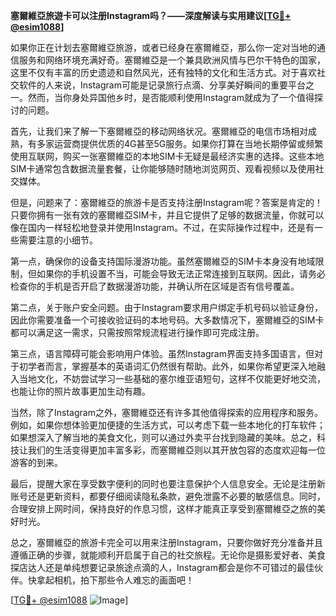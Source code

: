 **塞爾維亞旅遊卡可以注册Instagram吗？——深度解读与实用建议[[TG💪+ @esim1088](https://t.me/s/esim1088)]**

如果你正在计划去塞爾維亞旅游，或者已经身在塞爾維亞，那么你一定对当地的通信服务和网络环境充满好奇。塞爾維亞是一个兼具欧洲风情与巴尔干特色的国家，这里不仅有丰富的历史遗迹和自然风光，还有独特的文化和生活方式。对于喜欢社交软件的人来说，Instagram可能是记录旅行点滴、分享美好瞬间的重要平台之一。然而，当你身处异国他乡时，是否能顺利使用Instagram就成为了一个值得探讨的问题。

首先，让我们来了解一下塞爾維亞的移动网络状况。塞爾維亞的电信市场相对成熟，有多家运营商提供优质的4G甚至5G服务。如果你打算在当地长期停留或频繁使用互联网，购买一张塞爾維亞的本地SIM卡无疑是最经济实惠的选择。这些本地SIM卡通常包含数据流量套餐，让你能够随时随地浏览网页、观看视频以及使用社交媒体。

但是，问题来了：塞爾維亞的旅游卡是否支持注册Instagram呢？答案是肯定的！只要你拥有一张有效的塞爾維亞SIM卡，并且它提供了足够的数据流量，你就可以像在国内一样轻松地登录并使用Instagram。不过，在实际操作过程中，还是有一些需要注意的小细节。

第一点，确保你的设备支持国际漫游功能。虽然塞爾維亞的SIM卡本身没有地域限制，但如果你的手机设置不当，可能会导致无法正常连接到互联网。因此，请务必检查你的手机是否开启了数据漫游功能，并确认所在区域是否有信号覆盖。

第二点，关于账户安全问题。由于Instagram要求用户绑定手机号码以验证身份，因此你需要准备一个可接收验证码的本地号码。大多数情况下，塞爾維亞的SIM卡都可以满足这一需求，只需按照常规流程进行操作即可完成注册。

第三点，语言障碍可能会影响用户体验。虽然Instagram界面支持多国语言，但对于初学者而言，掌握基本的英语词汇仍然很有帮助。此外，如果你希望更深入地融入当地文化，不妨尝试学习一些基础的塞尔维亚语短句，这样不仅能更好地交流，也能让你的照片故事更加生动有趣。

当然，除了Instagram之外，塞爾維亞还有许多其他值得探索的应用程序和服务。例如，如果你想体验更加便捷的生活方式，可以考虑下载一些本地化的打车软件；如果想深入了解当地的美食文化，则可以通过外卖平台找到隐藏的美味。总之，科技让我们的生活变得更加丰富多彩，而塞爾維亞则以其开放包容的态度欢迎每一位游客的到来。

最后，提醒大家在享受数字便利的同时也要注意保护个人信息安全。无论是注册新账号还是更新资料，都要仔细阅读隐私条款，避免泄露不必要的敏感信息。同时，合理安排上网时间，保持良好的作息习惯，这样才能真正享受到塞爾維亞之旅的美好时光。

总之，塞爾維亞的旅游卡完全可以用来注册Instagram，只要你做好充分准备并且遵循正确的步骤，就能顺利开启属于自己的社交旅程。无论你是摄影爱好者、美食探店达人还是单纯想要记录旅途点滴的人，Instagram都会是你不可错过的最佳伙伴。快拿起相机，拍下那些令人难忘的画面吧！

[[TG💪+ @esim1088](https://t.me/s/esim1088) ![Image](https://i.postimg.cc/4NQfJmqS/Snipaste-2025-05-13-00-14-12.png)]